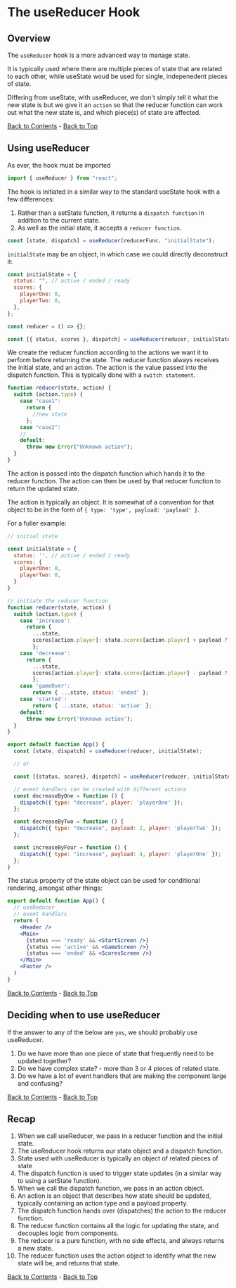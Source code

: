 # The useReducer Hook

## Overview

The `useReducer` hook is a more advanced way to manage state.

It is typically used where there are multiple pieces of state that are related to each other, while useState woud be used for single, indepenedent pieces of state.

Differing from useState, with useReducer, we don't simply tell it what the new state is but we give it an `action` so that the reducer function can work out what the new state is, and which piece(s) of state are affected.

[Back to Contents](./README.md) - [Back to Top](#)

## Using useReducer

As ever, the hook must be imported

```js
import { useReducer } from "react";
```

The hook is initiated in a similar way to the standard useState hook with a few differences:

1. Rather than a setState function, it returns a `dispatch function` in addition to the current state.
2. As well as the initial state, it accepts a `reducer function`.

```js
const [state, dispatch] = useReducer(reducerFunc, "initialState");
```

`initialState` may be an object, in which case we could directly deconstruct it:

```js
const initialState = {
  status: "", // active / ended / ready
  scores: {
    playerOne: 0,
    playerTwo: 0,
  },
};

const reducer = () => {};

const [{ status, scores }, dispatch] = useReducer(reducer, initialState);
```

We create the reducer function according to the actions we want it to perform before returning the state. The reducer function always receives the initial state, and an action. The action is the value passed into the dispatch function. This is typically done with a `switch statement`.

```js
function reducer(state, action) {
  switch (action.type) {
    case "case1":
      return {
        //new state
      };
    case "case2":
    // ...
    default:
      throw new Error("Unknown action");
  }
}
```

The action is passed into the dispatch function which hands it to the reducer function. The action can then be used by that reducer function to return the updated state.

The action is typically an object. It is somewhat of a convention for that object to be in the form of `{ type: 'type', payload: 'payload' }`.

For a fuller example:

```js
// initial state

const initialState = {
  status: '', // active / ended / ready
  scores: {
    playerOne: 0,
    playerTwo: 0,
  }
}

// initiate the reducer function
function reducer(state, action) {
  switch (action.type) {
    case 'increase':
      return {
        ...state,
        scores[action.player]: state.scores[action.player] + payload ? payload : 1
        };
    case 'decrease':
      return {
        ...state,
        scores[action.player]: state.scores[action.player] - payload ? payload : 1
        };
    case 'gameOver':
        return { ...state, status: 'ended' };
    case 'started':
        return { ...state, status: 'active' };
    default:
      throw new Error('Unknown action');
  }
}

export default function App() {
  const [state, dispatch] = useReducer(reducer, initialState);

  // or

  const [{status, scores}, dispatch] = useReducer(reducer, initialState);

  // event handlers can be created with different actions
  const decreaseByOne = function () {
    dispatch({ type: "decrease", player: 'playerOne' });
  };

  const decreaseByTwo = function () {
    dispatch({ type: "decrease", payload: 2, player: 'playerTwo' });
  };

  const increaseByFour = function () {
    dispatch({ type: "increase", payload: 4, player: 'playerOne' });
  };
}
```

The status property of the state object can be used for conditional rendering, amongst other things:

```jsx
export default function App() {
  // useReducer
  // event handlers
  return (
    <Header />
    <Main>
      {status === 'ready' && <StartScreen />}
      {status === 'active' && <GameScreen />}
      {status === 'ended' && <ScoresScreen />}
    </Main>
    <Footer />
  )
}
```

[Back to Contents](./README.md) - [Back to Top](#)

## Deciding when to use useReducer

If the answer to any of the below are `yes`, we should probably use useReducer.

1. Do we have more than one piece of state that frequently need to be updated together?
2. Do we have complex state? - more than 3 or 4 pieces of related state.
3. Do we have a lot of event handlers that are making the component large and confusing?

[Back to Contents](./README.md) - [Back to Top](#)

## Recap

1. When we call useReducer, we pass in a reducer function and the initial state.
2. The useReducer hook returns our state object and a dispatch function.
3. State used with useReducer is typically an object of related pieces of state
4. The dispatch function is used to trigger state updates (in a similar way to using a setState function).
5. When we call the dispatch function, we pass in an action object.
6. An action is an object that describes how state should be updated, typically containing an action type and a payload property.
7. The dispatch function hands over (dispatches) the action to the reducer function.
8. The reducer function contains all the logic for updating the state, and decouples logic from components.
9. The reducer is a pure function, with no side effects, and always returns a new state.
10. The reducer function uses the action object to identify what the new state will be, and returns that state.

[Back to Contents](./README.md) - [Back to Top](#)
